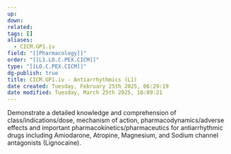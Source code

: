 ```yaml
---
up: 
down: 
related: 
tags: []
aliases:
  - CICM.GP1.iv
field: "[[Pharmacology]]"
order: "[[L1.LO.C.PEX.CICM]]"
type: "[[LO.C.PEX.CICM]]"
dg-publish: true
title: CICM.GP1.iv - Antiarrhythmics (L1)
date created: Tuesday, February 25th 2025, 06:29:19
date modified: Tuesday, March 25th 2025, 16:09:21
---
```


Demonstrate a detailed knowledge and comprehension of class/indications/dose, mechanism of action, pharmacodynamics/adverse effects and important pharmacokinetics/pharmaceutics for antiarrhythmic drugs including Amiodarone, Atropine, Magnesium, and Sodium channel antagonists (Lignocaine).
